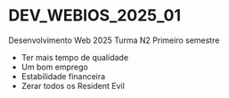 # DEV_WEBIOS_2025_01

Desenvolvimento Web 2025 Turma N2 Primeiro semestre
- Ter mais tempo de qualidade
- Um bom emprego
- Estabilidade financeira
- Zerar todos os Resident Evil
